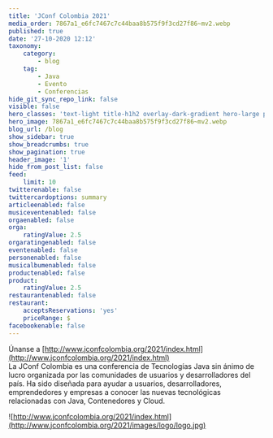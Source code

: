 ```yaml
---
title: 'JConf Colombia 2021'
media_order: 7867a1_e6fc7467c7c44baa8b575f9f3cd27f86~mv2.webp
published: true
date: '27-10-2020 12:12'
taxonomy:
    category:
        - blog
    tag:
        - Java
        - Evento
        - Conferencias
hide_git_sync_repo_link: false
visible: false
hero_classes: 'text-light title-h1h2 overlay-dark-gradient hero-large parallax'
hero_image: 7867a1_e6fc7467c7c44baa8b575f9f3cd27f86~mv2.webp
blog_url: /blog
show_sidebar: true
show_breadcrumbs: true
show_pagination: true
header_image: '1'
hide_from_post_list: false
feed:
    limit: 10
twitterenable: false
twittercardoptions: summary
articleenabled: false
musiceventenabled: false
orgaenabled: false
orga:
    ratingValue: 2.5
orgaratingenabled: false
eventenabled: false
personenabled: false
musicalbumenabled: false
productenabled: false
product:
    ratingValue: 2.5
restaurantenabled: false
restaurant:
    acceptsReservations: 'yes'
    priceRange: $
facebookenable: false
---
```


Únanse a [http://www.jconfcolombia.org/2021/index.html](http://www.jconfcolombia.org/2021/index.html)    
La JConf Colombia es una conferencia de Tecnologías Java sin ánimo de lucro organizada por las comunidades de usuarios y desarrolladores del país. Ha sido diseñada para ayudar a usuarios, desarrolladores, emprendedores y empresas a conocer las nuevas tecnológicas relacionadas con Java, Contenedores y Cloud.

![http://www.jconfcolombia.org/2021/index.html](http://www.jconfcolombia.org/2021/images/logo/logo.jpg)
